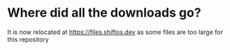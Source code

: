 # Where did all the downloads go?
It is now relocated at https://files.shiftos.dev as some files are too large for this repository
